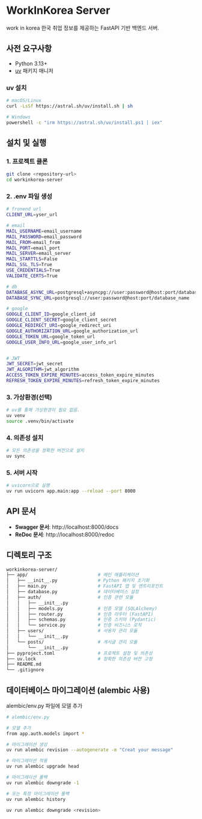 # WorkInKorea Server
work in korea 한국 취업 정보를 제공하는 FastAPI 기반 백엔드 서버.


## 사전 요구사항
- Python 3.13+
- [uv](https://docs.astral.sh/uv/) 패키지 매니저

### uv 설치
```bash
# macOS/Linux
curl -LsSf https://astral.sh/uv/install.sh | sh

# Windows
powershell -c "irm https://astral.sh/uv/install.ps1 | iex"
```


## 설치 및 실행

### 1. 프로젝트 클론
```bash
git clone <repository-url>
cd workinkorea-server
```

### 2. .env 파일 생성
```bash
# fronend url
CLIENT_URL=yser_url

# email
MAIL_USERNAME=email_username
MAIL_PASSWORD=email_password
MAIL_FROM=email_from
MAIL_PORT=email_port
MAIL_SERVER=email_server
MAIL_STARTTLS=False
MAIL_SSL_TLS=True
USE_CREDENTIALS=True
VALIDATE_CERTS=True

# db
DATABASE_ASYNC_URL=postgresql+asyncpg://user:password@host:port/database_name
DATABASE_SYNC_URL=postgresql://user:password@host:port/database_name

# google 
GOOGLE_CLIENT_ID=google_client_id
GOOGLE_CLIENT_SECRET=google_client_secret
GOOGLE_REDIRECT_URI=google_redirect_uri
GOOGLE_AUTHORIZATION_URL=google_authorization_url
GOOGLE_TOKEN_URL=google_token_url
GOOGLE_USER_INFO_URL=google_user_info_url


# JWT
JWT_SECRET=jwt_secret
JWT_ALGORITHM=jwt_algorithm
ACCESS_TOKEN_EXPIRE_MINUTES=access_token_expire_minutes
REFRESH_TOKEN_EXPIRE_MINUTES=refresh_token_expire_minutes
```

### 3. 가상환경(선택)
```bash
# uv를 통해 가상환경이 필요 없음.
uv venv
source .venv/bin/activate
```

### 4. 의존성 설치
```bash
# 모든 의존성을 정확한 버전으로 설치
uv sync
```

### 5. 서버 시작
```bash
# uvicorn으로 실행
uv run uvicorn app.main:app --reload --port 8000
```

## API 문서
- **Swagger 문서**: http://localhost:8000/docs
- **ReDoc 문서**: http://localhost:8000/redoc


## 디렉토리 구조
```bash
workinkorea-server/
├── app/                          # 메인 애플리케이션
│   ├── __init__.py               # Python 패키지 초기화
│   ├── main.py                   # FastAPI 앱 및 엔트리포인트
│   ├── database.py               # 데이터베이스 설정
│   ├── auth/                     # 인증 관련 모듈
│   │   ├── __init__.py
│   │   ├── models.py             # 인증 모델 (SQLAlchemy)
│   │   ├── router.py             # 인증 라우터 (FastAPI)
│   │   ├── schemas.py            # 인증 스키마 (Pydantic)
│   │   └── service.py            # 인증 비즈니스 로직
│   ├── users/                    # 사용자 관리 모듈
│   │   └── __init__.py
│   └── posts/                    # 게시글 관리 모듈
│       └── __init__.py
├── pyproject.toml                # 프로젝트 설정 및 의존성
├── uv.lock                       # 정확한 의존성 버전 고정
├── README.md                     
└── .gitignore                     
```

## 데이터베이스 마이그레이션 (alembic 사용)

alembic/env.py 파일에 모델 추가
```bash
# alembic/env.py

# 모델 추가
from app.auth.models import *
```

```bash
# 마이그레이션 생성
uv run alembic revision --autogenerate -m "Creat your message"

# 마이그레이션 적용
uv run alembic upgrade head

# 마이그레이션 롤백
uv run alembic downgrade -1

# 또는 특정 마이그레이션 롤백
uv run alembic history 

uv run alembic downgrade <revision>

```